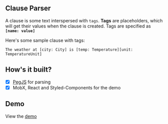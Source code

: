 ## Clause Parser

A clause is some text interspersed with `tags`. __Tags__ are placeholders, which will get their 
values when the clause is created. Tags are specified as __`[name: value]`__

Here's some sample clause with tags:

```text
The weather at [city: City] is [temp: Temperature][unit: TemperatureUnit]
```

## How's it built?

- [x] [PegJS](https://pegjs.org) for parsing
- [x] MobX, React and Styled-Components for the demo

## Demo 

View the [demo](https://clauser.netlify.com/)
